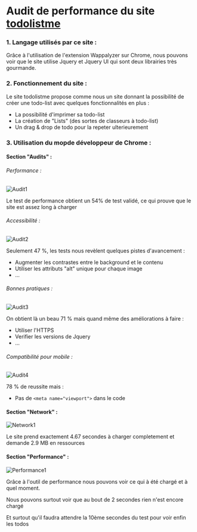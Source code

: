 # Audit de performance du site [todolistme](http://todolistme.net/)

### 1. Langage utilisés par ce site : 

Grâce à l'utilisation de l'extension Wappalyzer sur Chrome, nous pouvons voir que le site utilise Jquery et Jquery UI qui sont deux librairies très gourmande.

### 2. Fonctionnement du site : 

Le site todolistme propose comme nous un site donnant la possibilité de créer une todo-list avec quelques fonctionnalités en plus : 

* La possibilité d'imprimer sa todo-list
* La création de "Lists" (des sortes de classeurs à todo-list)
* Un drag & drop de todo pour la repeter ulterieurement 

### 3. Utilisation du mopde développeur de Chrome :

#### Section "Audits" :

###### Performance :

![Audit1](https://raw.githubusercontent.com/thomasv04/OC_P8/master/documentation/img/a1.png)

Le test de performance obtient un 54% de test validé, ce qui prouve que le site est assez long à charger

###### Accessibilité :

![Audit2](https://raw.githubusercontent.com/thomasv04/OC_P8/master/documentation/img/a2.png)

Seulement 47 %, les tests nous revèlent quelques pistes d'avancement : 
* Augmenter les contrastes entre le background et le contenu
* Utiliser les attributs "alt" unique pour chaque image
* ...

###### Bonnes pratiques :

![Audit3](https://raw.githubusercontent.com/thomasv04/OC_P8/master/documentation/img/a3.png)

On obtient là un beau 71 % mais quand même des améliorations à faire : 

* Utiliser l'HTTPS
* Verifier les versions de Jquery 
* ...

###### Compatibilité pour mobile :

![Audit4](https://raw.githubusercontent.com/thomasv04/OC_P8/master/documentation/img/a4.png)

78 % de reussite mais : 
* Pas de `<meta name="viewport">` dans le code 

#### Section "Network" :

![Network1](https://raw.githubusercontent.com/thomasv04/OC_P8/master/documentation/img/n1.png)

Le site prend exactement 4.67 secondes à charger completement et demande 2.9 MB en ressources 

#### Section "Performance" :

![Performance1](https://raw.githubusercontent.com/thomasv04/OC_P8/master/documentation/img/p1.png)

Grâce à l'outil de performance nous pouvons voir ce qui à été chargé et à quel moment.

Nous pouvons surtout voir que au bout de 2 secondes rien n'est encore chargé

Et surtout qu'il faudra attendre la 10ème secondes du test pour voir enfin les todos







